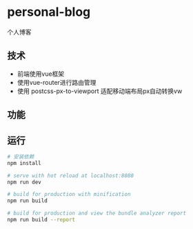 # personal-blog

个人博客

## 技术
+ 前端使用vue框架
+ 使用vue-router进行路由管理
+ 使用 postcss-px-to-viewport 适配移动端布局px自动转换vw

## 功能


## 运行
``` bash
# 安装依赖
npm install

# serve with hot reload at localhost:8080
npm run dev

# build for production with minification
npm run build

# build for production and view the bundle analyzer report
npm run build --report
```
